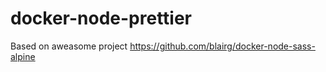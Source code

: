 # docker-node-prettier

Based on aweasome project
https://github.com/blairg/docker-node-sass-alpine
